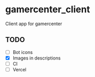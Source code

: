 # gamercenter_client
Client app for gamercenter

## TODO
- [ ] Bot icons
- [x] Images in descriptions
- [ ] CI
- [ ] Vercel